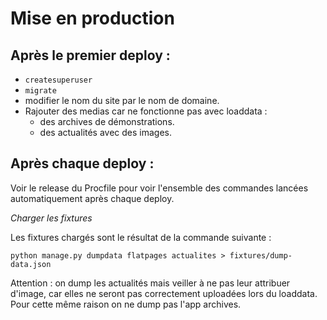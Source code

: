 Mise en production
==================

## Après le premier deploy :

- `createsuperuser`
- `migrate`
- modifier le nom du site par le nom de domaine.
- Rajouter des medias car ne fonctionne pas avec loaddata :
    - des archives de démonstrations.
    - des actualités avec des images.

## Après chaque deploy :

Voir le release du Procfile pour voir l'ensemble des commandes lancées automatiquement après chaque deploy.

_Charger les fixtures_

Les fixtures chargés sont le résultat de la commande suivante :

`python manage.py dumpdata flatpages actualites > fixtures/dump-data.json`

Attention : on dump les actualités mais veiller à ne pas leur attribuer d'image, car elles ne seront pas correctement uploadées lors du loaddata. Pour cette même raison on ne dump pas l'app archives.
